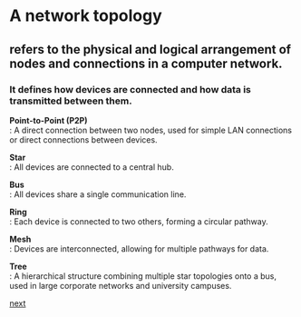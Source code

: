 # A network topology 
## refers to the physical and logical arrangement of nodes and connections in a computer network.
### It defines how devices are connected and how data is transmitted between them.


**Point-to-Point (P2P)** \
    : A direct connection between two nodes, used for simple LAN connections or direct connections between devices.

**Star** \
    : All devices are connected to a central hub.

**Bus** \
    : All devices share a single communication line.

**Ring** \
    : Each device is connected to two others, forming a circular pathway.

**Mesh** \
    : Devices are interconnected, allowing for multiple pathways for data.

**Tree** \
    : A hierarchical structure combining multiple star topologies onto a bus, used in large corporate networks and university campuses. 
    
[next](https://github.com/ROT101/learn_something/blob/main/networking/4.network_protocol.md)
